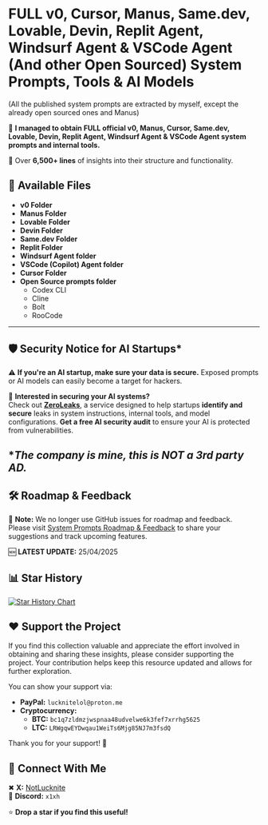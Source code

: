 # **FULL v0, Cursor, Manus, Same.dev, Lovable, Devin, Replit Agent, Windsurf Agent & VSCode Agent (And other Open Sourced) System Prompts, Tools & AI Models**  

(All the published system prompts are extracted by myself, except the already open sourced ones and Manus)

🚀 **I managed to obtain FULL official v0, Manus, Cursor, Same.dev, Lovable, Devin, Replit Agent, Windsurf Agent & VSCode Agent system prompts and internal tools.**

📜 Over **6,500+ lines** of insights into their structure and functionality.  

## 📂 **Available Files**
- **v0 Folder**  
- **Manus Folder**
- **Lovable Folder**
- **Devin Folder**
- **Same.dev Folder**
- **Replit Folder**
- **Windsurf Agent folder**
- **VSCode (Copilot) Agent folder**
- **Cursor Folder**
- **Open Source prompts folder**
  - Codex CLI
  - Cline
  - Bolt
  - RooCode

---

## 🛡️ **Security Notice for AI Startups***

⚠️ **If you're an AI startup, make sure your data is secure.** Exposed prompts or AI models can easily become a target for hackers.

🔐 **Interested in securing your AI systems?**  
Check out **[ZeroLeaks](https://0leaks.vercel.app)**, a service designed to help startups **identify and secure** leaks in system instructions, internal tools, and model configurations. **Get a free AI security audit** to ensure your AI is protected from vulnerabilities.


**The company is mine, this is NOT a 3rd party AD.*
---

## 🛠 **Roadmap & Feedback**

🚨 **Note:** We no longer use GitHub issues for roadmap and feedback.  
Please visit [System Prompts Roadmap & Feedback](https://systemprompts.featurebase.app/) to share your suggestions and track upcoming features.

🆕 **LATEST UPDATE:** 25/04/2025 

## 📊 **Star History**

<a href="https://www.star-history.com/#x1xhlol/system-prompts-and-models-of-ai-tools&Date">
 <picture>
   <source media="(prefers-color-scheme: dark)" srcset="https://api.star-history.com/svg?repos=x1xhlol/system-prompts-and-models-of-ai-tools&type=Date&theme=dark" />
   <source media="(prefers-color-scheme: light)" srcset="https://api.star-history.com/svg?repos=x1xhlol/system-prompts-and-models-of-ai-tools&type=Date" />
   <img alt="Star History Chart" src="https://api.star-history.com/svg?repos=x1xhlol/system-prompts-and-models-of-ai-tools&type=Date" />
 </picture>
</a>

## ❤️ Support the Project

If you find this collection valuable and appreciate the effort involved in obtaining and sharing these insights, please consider supporting the project. Your contribution helps keep this resource updated and allows for further exploration.

You can show your support via:

*   **PayPal:** `lucknitelol@proton.me`
*   **Cryptocurrency:**
    *   **BTC:** `bc1q7zldmzjwspnaa48udvelwe6k3fef7xrrhg5625`
    *   **LTC:** `LRWgqwEYDwqau1WeiTs6Mjg85NJ7m3fsdQ`

Thank you for your support! 🙏


## 🔗 **Connect With Me**  
✖ **X:** [NotLucknite](https://x.com/NotLucknite)  
💬 **Discord:** `x1xh`  

⭐ **Drop a star if you find this useful!**
